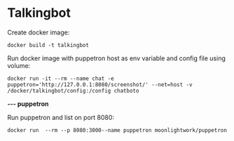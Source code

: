 # Talkingbot

Create docker image:

```
docker build -t talkingbot
```
Run docker image with puppetron host as env variable and config file using volume:

```
docker run -it --rm --name chat -e puppetron='http://127.0.0.1:8080/screenshot/' --net=host -v /docker/talkingbot/config:/config chatboto
```
**--- puppetron**

Run puppetron and list on port 8080:

```
docker run  --rm --p 8080:3000--name puppetron moonlightwork/puppetron
```

